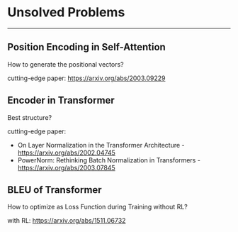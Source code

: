# Unsolved Problems

****



## Position Encoding in Self-Attention

How to generate the positional vectors?

cutting-edge paper: https://arxiv.org/abs/2003.09229



## Encoder in Transformer

Best structure?

cutting-edge paper: 

-   On Layer Normalization in the Transformer Architecture - https://arxiv.org/abs/2002.04745
-   PowerNorm: Rethinking Batch Normalization in Transformers - https://arxiv.org/abs/2003.07845



## BLEU of Transformer

How to optimize as Loss Function during Training without RL?

with RL: https://arxiv.org/abs/1511.06732



